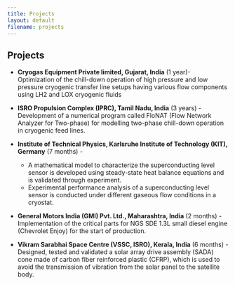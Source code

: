 ```yaml
---
title: Projects
layout: default
filename: projects
--- 
```


## Projects
* **Cryogas Equipment Private limited, Gujarat, India** (1 year)-
  Optimization of the chill-down operation of high pressure and low pressure cryogenic transfer line setups having various flow components using LH2 and LOX cryogenic fluids 

* **ISRO Propulsion Complex (IPRC), Tamil Nadu, India** (3 years) -
  Development of a numerical program called FloNAT (Flow Network Analyzer for Two-phase) for modelling two-phase chill-down operation in cryogenic feed lines. 

* **Institute of Technical Physics, Karlsruhe Institute of Technology (KIT), Germany** (7 months) -
  -	A mathematical model to characterize the superconducting level sensor is developed using steady-state heat balance equations and is validated through experiment. 
  -	Experimental performance analysis of a superconducting level sensor is conducted under different gaseous flow conditions in a cryostat.

* **General Motors India (GMI) Pvt. Ltd., Maharashtra, India** (2 months) -
  Implementation of the critical parts for NGS SDE 1.3L small diesel engine (Chevrolet Enjoy) for the start of production.

* **Vikram Sarabhai Space Centre (VSSC, ISRO), Kerala, India** (6 months) -
  Designed, tested and validated a solar array drive assembly (SADA) cone made of carbon fiber reinforced plastic (CFRP), which is used to avoid the transmission of vibration from the solar panel to the satellite body.
